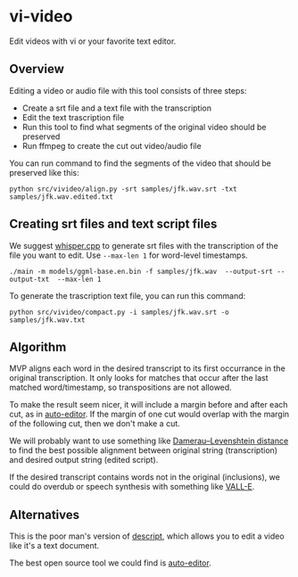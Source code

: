 # vi-video

Edit videos with vi or your favorite text editor.

## Overview

Editing a video or audio file with this tool consists of three steps:

- Create a srt file and a text file with the transcription
- Edit the text trascription file
- Run this tool to find what segments of the original video should be preserved
- Run ffmpeg to create the cut out video/audio file

You can run command to find the segments of the video that should be preserved like this:

```console
python src/vivideo/align.py -srt samples/jfk.wav.srt -txt samples/jfk.wav.edited.txt
```

## Creating srt files and text script files

We suggest [whisper.cpp](https://github.com/ggerganov/whisper.cpp) to generate srt files with the
transcription of the file you want to edit. Use `--max-len 1` for word-level timestamps.

```console
./main -m models/ggml-base.en.bin -f samples/jfk.wav  --output-srt --output-txt  --max-len 1
```

To generate the trascription text file, you can run this command:

```console
python src/vivideo/compact.py -i samples/jfk.wav.srt -o samples/jfk.wav.txt
```

## Algorithm

MVP aligns each word in the desired transcript to its first occurrance in the original transcription. It only looks for matches that occur after the last matched word/timestamp, so transpositions are not allowed.

To make the result seem nicer, it will include a margin before and after each cut, as in [auto-editor](https://valle-demo.github.io/). If the margin of one cut would overlap with the margin of the following cut, then we don't make a cut.

We will probably want to use something like [Damerau–Levenshtein distance](https://en.wikipedia.org/wiki/Damerau%E2%80%93Levenshtein_distance) to find the best possible alignment between original string (transcription) and desired output string (edited script).

If the desired transcript contains words not in the original (inclusions), we could do overdub or speech synthesis with something like [VALL-E](https://valle-demo.github.io/).

## Alternatives

This is the poor man's version of [descript](https://www.descript.com/tour), which allows you to edit
a video like it's a text document.

The best open source tool we could find is [auto-editor](https://github.com/WyattBlue/auto-editor).
